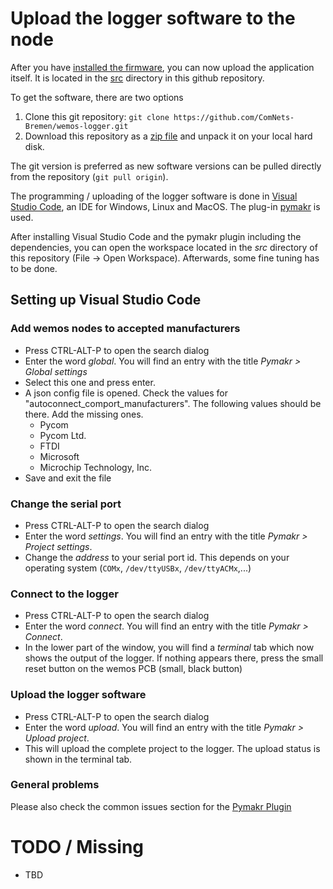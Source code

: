 # Upload the logger software to the node

After you have [installed the firmware](firmware.md), you can now upload the application itself. It is located in the [src](../src) directory in this github repository.

To get the software, there are two options

1. Clone this git repository: `git clone https://github.com/ComNets-Bremen/wemos-logger.git`
2. Download this repository as a [zip file](https://github.com/ComNets-Bremen/wemos-logger/archive/refs/heads/master.zip) and unpack it on your local hard disk.

The git version is preferred as new software versions can be pulled directly from the repository (`git pull origin`).

The programming / uploading of the logger software is done in [Visual Studio Code](https://code.visualstudio.com/), an IDE for Windows, Linux and MacOS. The plug-in [pymakr](https://marketplace.visualstudio.com/items?itemName=pycom.Pymakr) is used.

After installing Visual Studio Code and the pymakr plugin including the dependencies, you can open the workspace located in the *src* directory of this repository (File -> Open Workspace). Afterwards, some fine tuning has to be done.

## Setting up Visual Studio Code

### Add wemos nodes to accepted manufacturers

- Press CTRL-ALT-P to open the search dialog
- Enter the word *global*. You will find an entry with the title *Pymakr > Global settings*
- Select this one and press enter.
- A json config file is opened. Check the values for "autoconnect_comport_manufacturers". The following values should be there. Add the missing ones.
    - Pycom
    - Pycom Ltd.
    - FTDI
    - Microsoft
    - Microchip Technology, Inc.
- Save and exit the file

### Change the serial port

- Press CTRL-ALT-P to open the search dialog
- Enter the word *settings*. You will find an entry with the title *Pymakr > Project settings*.
- Change the *address* to your serial port id. This depends on your operating system (`COMx`, `/dev/ttyUSBx`, `/dev/ttyACMx`,...)

### Connect to the logger

- Press CTRL-ALT-P to open the search dialog
- Enter the word *connect*. You will find an entry with the title *Pymakr > Connect*.
- In the lower part of the window, you will find a *terminal* tab which now shows the output of the logger. If nothing appears there, press the small reset button on the wemos PCB (small, black button)

### Upload the logger software

- Press CTRL-ALT-P to open the search dialog
- Enter the word *upload*. You will find an entry with the title *Pymakr > Upload project*.
- This will upload the complete project to the logger. The upload status is shown in the terminal tab.


### General problems

Please also check the common issues section for the [Pymakr Plugin](https://marketplace.visualstudio.com/items?itemName=pycom.Pymakr)


# TODO / Missing

- TBD
